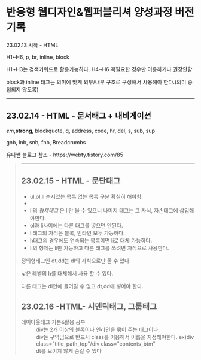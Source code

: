   <h1>반응형 웹디자인&웹퍼블리셔 양성과정 버전기록</h1>
   <p>23.02.13 시작 - HTML</p>
   <p>H1~H6, p, br, inline, block</p>
   <p>H1~H3는 검색키워드로 활용가능하다. H4~H6 꼭필요한 경우만 이용하거나 권장안함<p>
   <p>block과 inline 태그는 의미에 맞게 외부/내부 구조로 구성해서 사용해야 한다.(의미 중첩되지 않도록)</p>
   <hr>
   <h2>23.02.14 - HTML - 문서태그 + 내비게이션 </h2>
   <p><em>em</em>,<strong>strong</strong>, blockquote, q, address, code, hr, del, s, sub, sup</p>
   <p>gnb, lnb, snb, fnb, Breadcrumbs</p>
   <p>유나쌤 블로그 참조 - https://webty.tistory.com/85</p> <blockquote cite="https://webty.tistory.com/85"> 
   <hr>
   <h2>23.02.15 - HTML - 문단태그</h2>
   <ul>
      <li>ul,ol,li 순서있는 목록 없는 목록 구분 확실히 해야함.<li>
      <li>li의 <em>형제태그</em> 은 li만 올 수 있으니 나머지 태그는 그 자식, 자손태그에 삽입해야한다.</li>
      <li>ol과 li사이에는 다른 태그를 넣으면 안된다.</li>
      <li>li태그의 자식은 블록, 인라인 모두 가능하다.</li>
      <li>h태그의 경우에도 연속되는 목록이면 li로 대체 가능하다.</li>
      <li>li의 형제는 li만 가능하고 다른 태그를 쓰려면 자식으로 사용한다.</li>
   </ul>
  <p>정의형태그인 dt,dd는 dl의 자식으로만 올 수 있다.</p>
  <p>낮은 레벨의 h를 대체해서 사용 할 수 있다.</p>
  <p>다른 태그는 dl안에 들어갈 수 없고 dt,dd에 넣어야 한다.</p>
  <div class="study">
   <h2>23.02.16 -HTML- 시멘틱태그, 그룹태그</h2>
   <dl>
    <dt>레이아웃태그 기본&활용 공부</dt>
    <dd>div는 2개 이상의 블록이나 인라인을 묶어 주는 태그이다.</dd>
    <dd>div는 구역임으로 반드시 class를 이용해서 이름을 지정해야한다. ex)div class="title_path_top"/div class="contents_btm"</dd>
    <dd>dt를 보이지 않게 숨길 수 있다 <dt class="skip"></dd>
   </dl>
